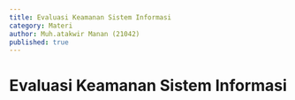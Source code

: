 ```yaml
---
title: Evaluasi Keamanan Sistem Informasi
category: Materi
author: Muh.atakwir Manan (21042)
published: true
---
```


# Evaluasi Keamanan Sistem Informasi
